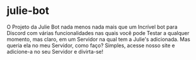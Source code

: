 # julie-bot
O Projeto da Julie Bot nada menos nada mais que um Incrível bot para Discord com várias funcionalidades nas quais você pode Testar a qualquer momento, mas claro, em um Servidor na qual tem a Julie's adicionada. Mas queria ela no meu Servidor, como faço? Simples, acesse nosso site e adicione-a no seu Servidor e divirta-se! 

